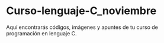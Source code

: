 # Curso-lenguaje-C_noviembre
Aquí encontrarás códigos, imágenes y apuntes de tu curso de programación en lenguaje C.
